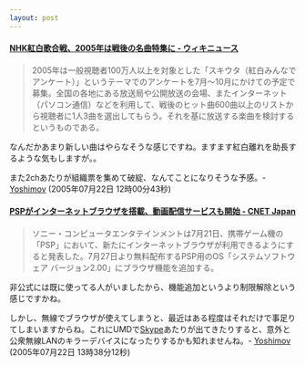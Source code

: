 ```yaml
---
layout: post
---
```

<h4><a href="http://ja.wikinews.org/wiki/NHK%E7%B4%85%E7%99%BD%E6%AD%8C%E5%90%88%E6%88%A6%E3%80%812005%E5%B9%B4%E3%81%AF%E6%88%A6%E5%BE%8C%E3%81%AE%E5%90%8D%E6%9B%B2%E7%89%B9%E9%9B%86%E3%81%AB">NHK紅白歌合戦、2005年は戦後の名曲特集に - ウィキニュース</a></h4>
<blockquote><p>2005年は一般視聴者100万人以上を対象とした「スキウタ（紅白みんなでアンケート）」というテーマでのアンケートを7月〜10月にかけての予定で募集。全国の各地にある放送局や公開放送の会場、またインターネット（パソコン通信）などを利用して、戦後のヒット曲600曲以上のリストから視聴者に1人3曲を選出してもらう。それを基に放送する楽曲を検討するというものである。</p>
</blockquote>
<p>なんだかあまり新しい曲はやらなそうな感じですね。ますます紅白離れを助長するような気もしますが。。</p>
<p>また2chあたりが組織票を集めて破綻、なんてことになりそうな予感。- <a href="/?page=Yoshimov" class="wikipage">Yoshimov</a> (2005年07月22日 12時00分43秒)</p>
<h4><a href="http://japan.cnet.com/news/tech/story/0,2000047674,20085662,00.htm?ref=rss">PSPがインターネットブラウザを搭載、動画配信サービスも開始 - CNET Japan</a></h4>
<blockquote><p>ソニー・コンピュータエンタテインメントは7月21日、携帯ゲーム機の「PSP」において、新たにインターネットブラウザが利用できるようにすると発表した。7月27日より無料配布するPSP用のOS「システムソフトウェア バージョン2.00」にブラウザ機能を追加する。</p>
</blockquote>
<p>非公式には既に使ってる人がいましたから、機能追加というより制限解除という感じですかね。</p>
<p>しかし、無線でブラウザが使えてしまうと、最近はある程度はそれだけで事足りてしまいますからね。これにUMDで<a href="http://www.skype.com/intl/ja/">Skype</a>あたりが出てきたりすると、意外と公衆無線LANのキラーデバイスになったりするかも知れませんね。- <a href="/?page=Yoshimov" class="wikipage">Yoshimov</a> (2005年07月22日 13時38分12秒)</p>
